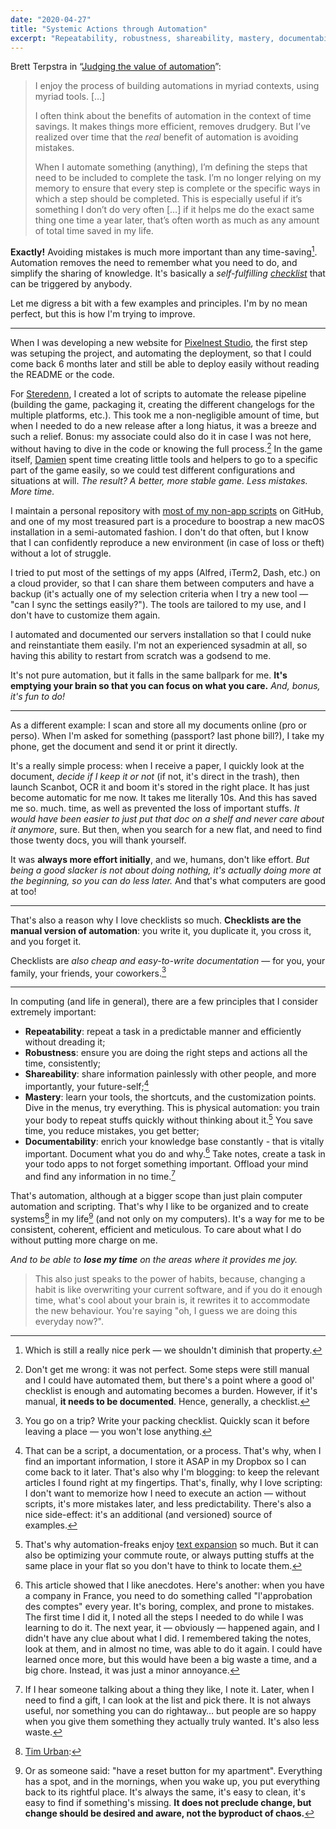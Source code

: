 ```yaml
---
date: "2020-04-27"
title: "Systemic Actions through Automation"
excerpt: "Repeatability, robustness, shareability, mastery, documentability. That's automation, although at a bigger scope than just plain computer automation and scripting. That's why I like to be organized and to create systems in my life. It's a way for me to be consistent, coherent, efficient and meticulous. To care about what I do without putting more charge on me."
---
```


Brett Terpstra in “[Judging the value of automation][article]”:

> I enjoy the process of building automations in myriad contexts, using myriad tools. […]
>
> I often think about the benefits of automation in the context of time savings. It makes things more efficient, removes drudgery. But I’ve realized over time that the _real_ benefit of automation is avoiding mistakes.
>
> When I automate something (anything), I’m defining the steps that need to be included to complete the task. I’m no longer relying on my memory to ensure that every step is complete or the specific ways in which a step should be completed. This is especially useful if it’s something I don’t do very often […] if it helps me do the exact same thing one time a year later, that’s often worth as much as any amount of total time saved in my life.

**Exactly!** Avoiding mistakes is much more important than any time-saving[^1]. Automation removes the need to remember what you need to do, and simplify the sharing of knowledge. It's basically a _self-fulfilling [checklist][book]_ that can be triggered by anybody.

Let me digress a bit with a few examples and principles. I'm by no mean perfect, but this is how I'm trying to improve.

---

When I was developing a new website for [Pixelnest Studio](https://pixelnest.io/), the first step was setuping the project, and automating the deployment, so that I could come back 6 months later and still be able to deploy easily without reading the README or the code.

For [Steredenn](http://steredenn.pixelnest.io), I created a lot of scripts to automate the release pipeline (building the game, packaging it, creating the different changelogs for the multiple platforms, etc.). This took me a non-negligible amount of time, but when I needed to do a new release after a long hiatus, it was a breeze and such a relief. Bonus: my associate could also do it in case I was not here, without having to dive in the code or knowing the full process.[^2] In the game itself, [Damien](https://dmayance.com/) spent time creating little tools and helpers to go to a specific part of the game easily, so we could test different configurations and situations at will. _The result? A better, more stable game. Less mistakes. More time._

I maintain a personal repository with [most of my non-app scripts](https://github.com/solarsailer/dotfiles/) on GitHub, and one of my most treasured part is a procedure to boostrap a new macOS installation in a semi-automated fashion. I don't do that often, but I know that I can confidently reproduce a new environment (in case of loss or theft) without a lot of struggle.

I tried to put most of the settings of my apps (Alfred, iTerm2, Dash, etc.) on a cloud provider, so that I can share them between computers and have a backup (it's actually one of my selection criteria when I try a new tool — "can I sync the settings easily?"). The tools are tailored to my use, and I don't have to customize them again.

I automated and documented our servers installation so that I could nuke and reinstantiate them easily. I'm not an experienced sysadmin at all, so having this ability to restart from scratch was a godsend to me.

It's not pure automation, but it falls in the same ballpark for me. **It's emptying your brain so that you can focus on what you care.** _And, bonus, it's fun to do!_

---

As a different example: I scan and store all my documents online (pro or perso). When I'm asked for something (passport? last phone bill?), I take my phone, get the document and send it or print it directly.

It's a really simple process: when I receive a paper, I quickly look at the document, _decide if I keep it or not_ (if not, it's direct in the trash), then launch Scanbot, OCR it and boom it's stored in the right place. It has just become automatic for me now. It takes me literally 10s. And this has saved me so. much. time, as well as prevented the loss of important stuffs. _It would have been easier to just put that doc on a shelf and never care about it anymore_, sure. But then, when you search for a new flat, and need to find those twenty docs, you will thank yourself.

It was **always more effort initially**, and we, humans, don't like effort. _But being a good slacker is not about doing nothing, it's actually doing more at the beginning, so you can do less later._ And that's what computers are good at too!

---

That's also a reason why I love checklists so much. **Checklists are the manual version of automation**: you write it, you duplicate it, you cross it, and you forget it.

Checklists are _also cheap and easy-to-write documentation_ — for you, your family, your friends, your coworkers.[^3]

---

In computing (and life in general), there are a few principles that I consider extremely important:

- **Repeatability**: repeat a task in a predictable manner and efficiently without dreading it;
- **Robustness**: ensure you are doing the right steps and actions all the time, consistently;
- **Shareability**: share information painlessly with other people, and more importantly, your future-self;[^4]
- **Mastery**: learn your tools, the shortcuts, and the customization points. Dive in the menus, try everything. This is physical automation: you train your body to repeat stuffs quickly without thinking about it.[^5] You save time, you reduce mistakes, you get better;
- **Documentability**: enrich your knowledge base constantly - that is vitally important. Document what you do and why.[^6] Take notes, create a task in your todo apps to not forget something important. Offload your mind and find any information in no time.[^7]

That's automation, although at a bigger scope than just plain computer automation and scripting. That's why I like to be organized and to create systems[^8] in my life[^9] (and not only on my computers). It's a way for me to be consistent, coherent, efficient and meticulous. To care about what I do without putting more charge on me.

_And to be able to **lose my time** on the areas where it provides me joy._


[article]: https://brettterpstra.com/2020/03/16/judging-the-value-of-automation/
[book]: http://atulgawande.com/book/the-checklist-manifesto/

[^1]: Which is still a really nice perk — we shouldn't diminish that property.
[^2]: Don't get me wrong: it was not perfect. Some steps were still manual and I could have automated them, but there's a point where a good ol' checklist is enough and automating becomes a burden. However, if it's manual, **it needs to be documented**. Hence, generally, a checklist.
[^3]: You go on a trip? Write your packing checklist. Quickly scan it before leaving a place — you won't lose anything.
[^4]: That can be a script, a documentation, or a process. That's why, when I find an important information, I store it ASAP in my Dropbox so I can come back to it later. That's also why I'm blogging: to keep the relevant articles I found right at my fingertips. That's, finally, why I love scripting: I don't want to memorize how I need to execute an action — without scripts, it's more mistakes later, and less predictability. There's also a nice side-effect: it's an additional (and versioned) source of examples.
[^5]: That's why automation-freaks enjoy [text expansion](https://textexpander.com/) so much. But it can also be optimizing your commute route, or always putting stuffs at the same place in your flat so you don't have to think to locate them.
[^6]: This article showed that I like anecdotes. Here's another: when you have a company in France, you need to do something called "l'approbation des comptes" every year. It's boring, complex, and prone to mistakes. The first time I did it, I noted all the steps I needed to do while I was learning to do it. The next year, it — obviously — happened again, and I didn't have any clue about what I did. I remembered taking the notes, look at them, and in almost no time, was able to do it again. I could have learned once more, but this would have been a big waste a time, and a big chore. Instead, it was just a minor annoyance.
[^7]: If I hear someone talking about a thing they like, I note it. Later, when I need to find a gift, I can look at the list and pick there. It is not always useful, nor something you can do rightaway… but people are so happy when you give them something they actually truly wanted. It's also less waste.
[^8]: [Tim Urban](https://youtu.be/lIW5jBrrsS0?t=857):
  > This also just speaks to the power of habits, because, changing a habit is like overwriting your current software, and if you do it enough time, what's cool about your brain is, it rewrites it to accommodate the new behaviour. You're saying "oh, I guess we are doing this everyday now?".
[^9]: Or as someone said: "have a reset button for my apartment". Everything has a spot, and in the mornings, when you wake up, you put everything back to its rightful place. It's always the same, it's easy to clean, it's easy to find if something's missing. **It does not preclude change, but change should be desired and aware, not the byproduct of chaos.**
